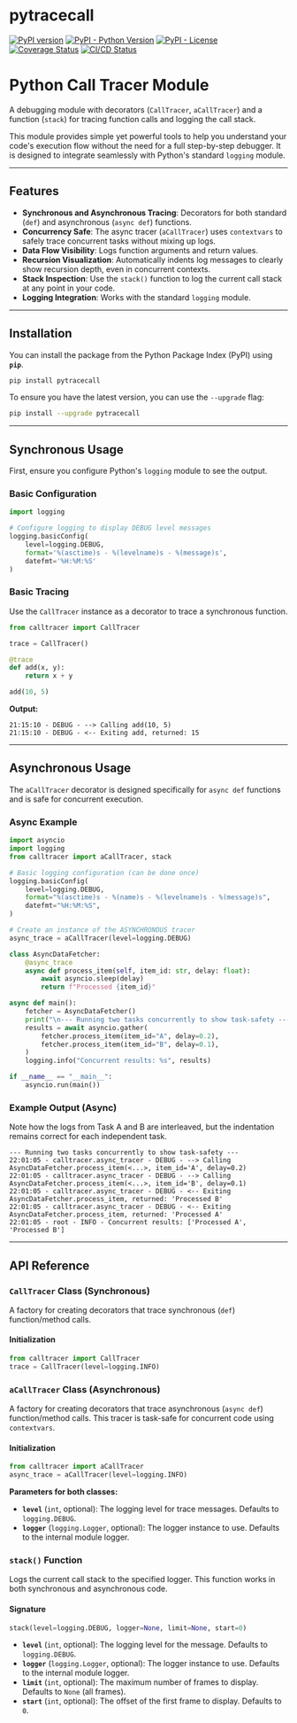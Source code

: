# pytracecall
[![PyPI version](https://img.shields.io/pypi/v/pytracecall.svg)](https://pypi.org/project/pytracecall/)
[![PyPI - Python Version](https://img.shields.io/pypi/pyversions/pytracecall.svg)](https://pypi.org/project/pytracecall/)
[![PyPI - License](https://img.shields.io/pypi/l/pytracecall.svg)](https://pypi.org/project/pytracecall/)
[![Coverage Status](https://coveralls.io/repos/github/alexsemenyaka/calltracer/badge.svg?branch=main)](https://coveralls.io/github/alexsemenyaka/calltracer?branch=main)
[![CI/CD Status](https://github.com/alexsemenyaka/calltracer/actions/workflows/ci.yml/badge.svg)](https://github.com/alexsemenyaka/calltracer/actions/workflows/ci.yml)

# Python Call Tracer Module

A debugging module with decorators (`CallTracer`, `aCallTracer`) and a function (`stack`) for tracing function calls and logging the call stack.

This module provides simple yet powerful tools to help you understand your code's execution flow without the need for a full step-by-step debugger. It is designed to integrate seamlessly with Python's standard `logging` module.

***

## Features

-   **Synchronous and Asynchronous Tracing**: Decorators for both standard (`def`) and asynchronous (`async def`) functions.
-   **Concurrency Safe**: The async tracer (`aCallTracer`) uses `contextvars` to safely trace concurrent tasks without mixing up logs.
-   **Data Flow Visibility**: Logs function arguments and return values.
-   **Recursion Visualization**: Automatically indents log messages to clearly show recursion depth, even in concurrent contexts.
-   **Stack Inspection**: Use the `stack()` function to log the current call stack at any point in your code.
-   **Logging Integration**: Works with the standard `logging` module.

***

## Installation

You can install the package from the Python Package Index (PyPI) using **`pip`**.

```bash
pip install pytracecall
```

To ensure you have the latest version, you can use the `--upgrade` flag:

```bash
pip install --upgrade pytracecall
```

***

## Synchronous Usage

First, ensure you configure Python's `logging` module to see the output.

### Basic Configuration

```python
import logging

# Configure logging to display DEBUG level messages
logging.basicConfig(
    level=logging.DEBUG,
    format='%(asctime)s - %(levelname)s - %(message)s',
    datefmt='%H:%M:%S'
)
```

### Basic Tracing

Use the `CallTracer` instance as a decorator to trace a synchronous function.

```python
from calltracer import CallTracer

trace = CallTracer()

@trace
def add(x, y):
    return x + y

add(10, 5)
```

**Output:**

```
21:15:10 - DEBUG - --> Calling add(10, 5)
21:15:10 - DEBUG - <-- Exiting add, returned: 15
```

***

## Asynchronous Usage

The `aCallTracer` decorator is designed specifically for `async def` functions and is safe for concurrent execution.

### Async Example

```python
import asyncio
import logging
from calltracer import aCallTracer, stack

# Basic logging configuration (can be done once)
logging.basicConfig(
    level=logging.DEBUG,
    format="%(asctime)s - %(name)s - %(levelname)s - %(message)s",
    datefmt="%H:%M:%S",
)

# Create an instance of the ASYNCHRONOUS tracer
async_trace = aCallTracer(level=logging.DEBUG)

class AsyncDataFetcher:
    @async_trace
    async def process_item(self, item_id: str, delay: float):
        await asyncio.sleep(delay)
        return f"Processed {item_id}"

async def main():
    fetcher = AsyncDataFetcher()
    print("\n--- Running two tasks concurrently to show task-safety ---")
    results = await asyncio.gather(
        fetcher.process_item(item_id="A", delay=0.2),
        fetcher.process_item(item_id="B", delay=0.1),
    )
    logging.info("Concurrent results: %s", results)

if __name__ == "__main__":
    asyncio.run(main())
```

### Example Output (Async)

Note how the logs from Task A and B are interleaved, but the indentation remains correct for each independent task.

```
--- Running two tasks concurrently to show task-safety ---
22:01:05 - calltracer.async_tracer - DEBUG - --> Calling AsyncDataFetcher.process_item(<...>, item_id='A', delay=0.2)
22:01:05 - calltracer.async_tracer - DEBUG - --> Calling AsyncDataFetcher.process_item(<...>, item_id='B', delay=0.1)
22:01:05 - calltracer.async_tracer - DEBUG - <-- Exiting AsyncDataFetcher.process_item, returned: 'Processed B'
22:01:05 - calltracer.async_tracer - DEBUG - <-- Exiting AsyncDataFetcher.process_item, returned: 'Processed A'
22:01:05 - root - INFO - Concurrent results: ['Processed A', 'Processed B']
```

***

## API Reference

### `CallTracer` Class (Synchronous)

A factory for creating decorators that trace synchronous (`def`) function/method calls.

#### Initialization

```python
from calltracer import CallTracer
trace = CallTracer(level=logging.INFO)
```

### `aCallTracer` Class (Asynchronous)

A factory for creating decorators that trace asynchronous (`async def`) function/method calls. This tracer is task-safe for concurrent code using `contextvars`.

#### Initialization

```python
from calltracer import aCallTracer
async_trace = aCallTracer(level=logging.INFO)
```

**Parameters for both classes:**

-   **`level`** (`int`, optional): The logging level for trace messages. Defaults to `logging.DEBUG`.
-   **`logger`** (`logging.Logger`, optional): The logger instance to use. Defaults to the internal module logger.

### `stack()` Function

Logs the current call stack to the specified logger. This function works in both synchronous and asynchronous code.

#### Signature

```python
stack(level=logging.DEBUG, logger=None, limit=None, start=0)
```

-   **`level`** (`int`, optional): The logging level for the message. Defaults to `logging.DEBUG`.
-   **`logger`** (`logging.Logger`, optional): The logger instance to use. Defaults to the internal module logger.
-   **`limit`** (`int`, optional): The maximum number of frames to display. Defaults to `None` (all frames).
-   **`start`** (`int`, optional): The offset of the first frame to display. Defaults to `0`.

